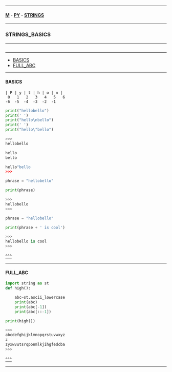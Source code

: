
---

#### [M](https://github.com/ttltrk/TTT/blob/master/menu.md) - [PY](https://github.com/ttltrk/TTT/blob/master/PY/PY.md) - [STRINGS](https://github.com/ttltrk/TTT/blob/master/PY/STRINGS/STRINGS.md)

---

### STRINGS_BASICS

---

```

```

---

* [BASICS](#BASICS)
* [FULL_ABC](#FULL_ABC)

---

#### BASICS

```
| P | y | t | h | o | n |
 0   1   2   3   4   5   6
-6  -5  -4  -3  -2  -1
```

```py
print("hellobello")
print(' ')
print("hello\nbello")
print(' ')
print("hello\"bello")

>>>
hellobello

hello
bello

hello"bello
>>>
```

```py
phrase = "hellobello"

print(phrase)

>>>
hellobello
>>>
```

```py
phrase = "hellobello"

print(phrase + ' is cool')

>>>
hellobello is cool
>>>
```

[^^^](#STRINGS_BASICS)

---

#### FULL_ABC

```py
import string as st
def high():

    abc=st.ascii_lowercase
    print(abc)
    print(abc[-1])
    print(abc[::-1])

print(high())

>>>
abcdefghijklmnopqrstuvwxyz
z
zyxwvutsrqponmlkjihgfedcba
>>>
```

[^^^](#STRINGS_BASICS)

---
